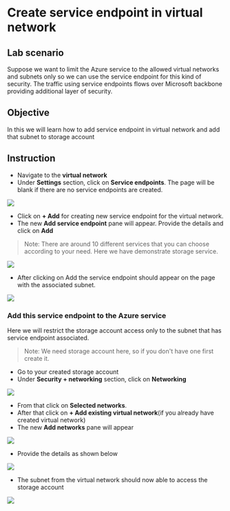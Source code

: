 # Create service endpoint in virtual network

## Lab scenario

Suppose we want to limit the Azure service to the allowed virtual networks and subnets only so we can use the service endpoint for this kind of security.
The traffic using service endpoints flows over Microsoft backbone providing additional layer of security.

## Objective

In this we will learn how to add service endpoint in virtual network and add that subnet to storage account

## Instruction

- Navigate to the **virtual network**
- Under **Settings** section, click on **Service endpoints**. The page will be blank if there are no service endpoints are created.

<img src="Images/Virtual Network/Virtual Network service endpoint.png">

- Click on **+ Add** for creating new service endpoint for the virtual network.
- The new **Add service endpoint** pane will appear. Provide the details and click on **Add**

> Note: There are around 10 different services that you can choose according to your need. Here we have demonstrate storage service.
  
<img src="Images/Virtual Network/Add service endpoint pane.png">
  
- After clicking on Add the service endpoint should appear on the page with the associated subnet. 

<img src="Images/Virtual Network/Virtual network service endpoint page.png">

### Add this service endpoint to the Azure service

Here we will restrict the storage account access only to the subnet that has service endpoint associated.

> Note: We need storage account here, so if you don't have one first create it.

- Go to your created storage account
- Under **Security + networking** section, click on **Networking**

<img src="Images/Virtual Network/Storage account networking tab.png">

- From that click on **Selected networks**.
- After that click on **+ Add existing virtual network**(if you already have created virtual network)
- The new **Add networks** pane will appear

<img src="Images/Virtual Network/Storage account add network empty.png">

- Provide the details as shown below

<img src="Images/Virtual Network/Storage account add network.png">

- The subnet from the virtual network should now able to access the storage account
  
<img src="Images/Virtual Network/Storage account final.png">
